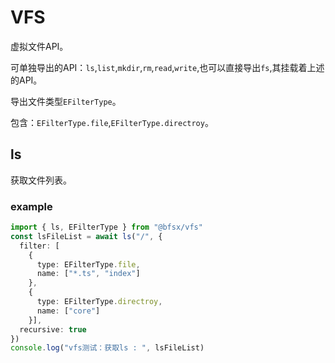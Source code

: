 # VFS

虚拟文件API。

可单独导出的API：`ls`,`list`,`mkdir`,`rm`,`read`,`write`,也可以直接导出`fs`,其挂载着上述的API。

导出文件类型`EFilterType`。

包含：`EFilterType.file`,`EFilterType.directroy`。

## ls

获取文件列表。

### example

```typescript
import { ls, EFilterType } from "@bfsx/vfs"
const lsFileList = await ls("/", {
  filter: [
    {
      type: EFilterType.file,
      name: ["*.ts", "index"]
    },
    {
      type: EFilterType.directroy,
      name: ["core"]
    }],
  recursive: true
})
console.log("vfs测试：获取ls : ", lsFileList)
```

